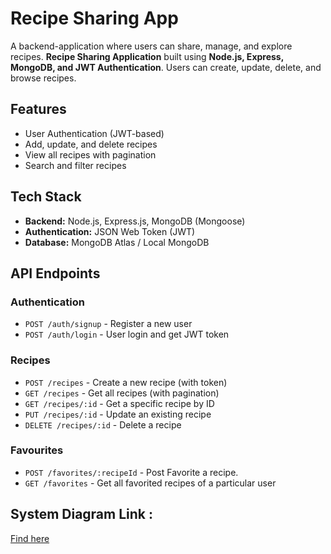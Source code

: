 # Recipe Sharing App

A backend-application where users can share, manage, and explore recipes. **Recipe Sharing Application** built using **Node.js, Express, MongoDB, and JWT Authentication**. Users can create, update, delete, and browse recipes.

##  Features

-  User Authentication (JWT-based)
-  Add, update, and delete recipes
-  View all recipes with pagination
-  Search and filter recipes

##  Tech Stack

- **Backend:** Node.js, Express.js, MongoDB (Mongoose)
- **Authentication:** JSON Web Token (JWT)
- **Database:** MongoDB Atlas / Local MongoDB


##  API Endpoints

### **Authentication**
- `POST /auth/signup` - Register a new user
- `POST /auth/login` - User login and get JWT token

### **Recipes**
- `POST /recipes` - Create a new recipe (with token)
- `GET /recipes` - Get all recipes (with pagination)  
- `GET /recipes/:id` - Get a specific recipe by ID 
- `PUT /recipes/:id` - Update an existing recipe  
- `DELETE /recipes/:id` - Delete a recipe

### **Favourites**
- `POST /favorites/:recipeId` - Post Favorite a recipe.    
- `GET /favorites` - Get all favorited recipes of a particular user

## System Diagram Link :  
[Find here](https://drive.google.com/file/d/1APhE2-q_m12Vn400g4ltShW0HAOQ7Ks3/view?usp=sharing)


